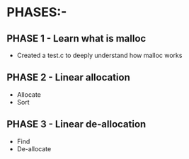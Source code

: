 # PHASES:-

## PHASE 1 - Learn what is malloc

- Created a test.c to deeply understand how malloc works

## PHASE 2 - Linear allocation

- Allocate
- Sort

## PHASE 3 - Linear de-allocation

- Find
- De-allocate
